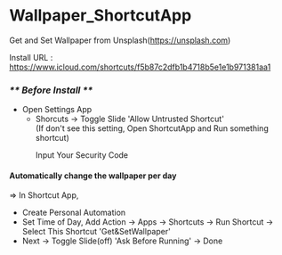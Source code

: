 # Wallpaper_ShortcutApp

Get and Set Wallpaper from Unsplash(https://unsplash.com)

Install URL : https://www.icloud.com/shortcuts/f5b87c2dfb1b4718b5e1e1b971381aa1

### <em>** Before Install **</em>

- Open Settings App
  - Shorcuts -> Toggle Slide 'Allow Untrusted Shortcut' <br>
  (If don't see this setting, Open ShortcutApp and Run something shortcut)
    <p>Input Your Security Code</p>
 
#### Automatically change the wallpaper per day
=> In Shortcut App,
- Create Personal Automation
- Set Time of Day, Add Action -> Apps -> Shortcuts -> Run Shortcut -> Select This Shortcut 'Get&SetWallpaper'
- Next -> Toggle Slide(off) 'Ask Before Running' -> Done
